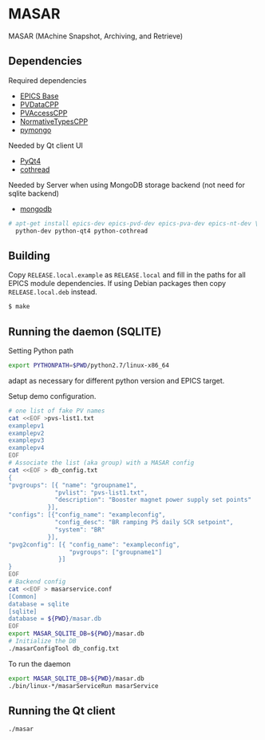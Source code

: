 MASAR
=====

MASAR (MAchine Snapshot, Archiving, and Retrieve)

Dependencies
------------

Required dependencies

* [EPICS Base](http://www.aps.anl.gov/epics/)
* [PVDataCPP](http://epics-pvdata.sourceforge.net/)
* [PVAccessCPP](http://epics-pvdata.sourceforge.net/)
* [NormativeTypesCPP](http://epics-pvdata.sourceforge.net/)
* [pymongo](http://api.mongodb.org/python/)

Needed by Qt client UI

* [PyQt4](http://www.riverbankcomputing.co.uk/software/pyqt/)
* [cothread](http://controls.diamond.ac.uk/downloads/python/cothread/)

Needed by Server when using MongoDB storage backend
(not need for sqlite backend)

* [mongodb](http://www.mongodb.org)

```sh
# apt-get install epics-dev epics-pvd-dev epics-pva-dev epics-nt-dev \
  python-dev python-qt4 python-cothread
```

Building
--------

Copy ```RELEASE.local.example``` as ```RELEASE.local```
and fill in the paths for all EPICS module dependencies.
If using Debian packages then copy ```RELEASE.local.deb```
instead.

```sh
$ make
```

Running the daemon (SQLITE)
---------------------------

Setting Python path

```sh
export PYTHONPATH=$PWD/python2.7/linux-x86_64
```

adapt as necessary for different python version and EPICS target.

Setup demo configuration.

```sh
# one list of fake PV names
cat <<EOF >pvs-list1.txt
examplepv1
examplepv2
examplepv3
examplepv4
EOF
# Associate the list (aka group) with a MASAR config
cat <<EOF > db_config.txt
{
"pvgroups": [{ "name": "groupname1",
             "pvlist": "pvs-list1.txt",
             "description": "Booster magnet power supply set points"
           }],
"configs": [{"config_name": "exampleconfig",
             "config_desc": "BR ramping PS daily SCR setpoint",
             "system": "BR"
           }],
"pvg2config": [{ "config_name": "exampleconfig",
                 "pvgroups": ["groupname1"]
              }]
}
EOF
# Backend config
cat <<EOF > masarservice.conf
[Common]
database = sqlite
[sqlite]
database = ${PWD}/masar.db
EOF
export MASAR_SQLITE_DB=${PWD}/masar.db
# Initialize the DB
./masarConfigTool db_config.txt
```

To run the daemon

```sh
export MASAR_SQLITE_DB=${PWD}/masar.db
./bin/linux-*/masarServiceRun masarService
```

Running the Qt client
---------------------

```sh
./masar
```
